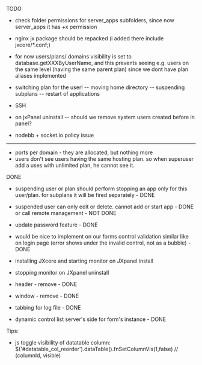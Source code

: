 

TODO

- check folder permissions for server_apps subfolders, since now server_apps it has +x permission

- nginx jx package should be repacked (i added there include jxcore/*.conf;)

- for now users/plans/ domains visibility is set to database.getXXXByUserName, and this prevents seeing  e.g. users on the same level (having the same parent plan)
    since we dont have plan aliases implemented

- switching plan for the user!
    -- moving home directory
    -- suspending subplans
    -- restart of applications

- SSH

- on jxPanel uninstall
    -- should we remove system users created before in panel?

- nodebb + socket.io policy issue

___

- ports per domain - they are allocated, but nothing more
- users don't see users having the same hosting plan. so when superuser add a uses with unlimited plan, he cannot see it.

DONE

- suspending user or plan should perform stopping an app only for this user/plan.
   for subplans it will be fired separately - DONE

- suspended user can only edit or delete. cannot add or start app - DONE
    or call remote management - NOT DONE

- update password feature - DONE

- would be nice to implement on our forms control validation similar like on login page
    (error shows under the invalid control, not as a bubble) - DONE

- installing JXcore and starting monitor on JXpanel install

- stopping monitor on JXpanel uninstall

- header - remove - DONE
- window - remove - DONE
- tabbing for log file - DONE
- dynamic control list server's side for form's instance - DONE


Tips:

- js toggle visibility of datatable column:
     $('#datatable_col_reorder').dataTable().fnSetColumnVis(1,false)  // (columnId, visible)